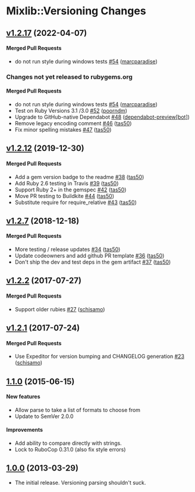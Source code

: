 # Mixlib::Versioning Changes

<!-- latest_release 1.2.17 -->
## [v1.2.17](https://github.com/chef/mixlib-versioning/tree/v1.2.17) (2022-04-07)

#### Merged Pull Requests
- do not run style during windows tests [#54](https://github.com/chef/mixlib-versioning/pull/54) ([marcparadise](https://github.com/marcparadise))
<!-- latest_release -->

<!-- release_rollup since=1.2.12 -->
### Changes not yet released to rubygems.org

#### Merged Pull Requests
- do not run style during windows tests [#54](https://github.com/chef/mixlib-versioning/pull/54) ([marcparadise](https://github.com/marcparadise)) <!-- 1.2.17 -->
- Test on  Ruby Versions  3.1 /3.0  [#52](https://github.com/chef/mixlib-versioning/pull/52) ([poorndm](https://github.com/poorndm)) <!-- 1.2.16 -->
- Upgrade to GitHub-native Dependabot [#48](https://github.com/chef/mixlib-versioning/pull/48) ([dependabot-preview[bot]](https://github.com/dependabot-preview[bot])) <!-- 1.2.15 -->
- Remove legacy encoding comment [#46](https://github.com/chef/mixlib-versioning/pull/46) ([tas50](https://github.com/tas50)) <!-- 1.2.14 -->
- Fix minor spelling mistakes [#47](https://github.com/chef/mixlib-versioning/pull/47) ([tas50](https://github.com/tas50)) <!-- 1.2.13 -->
<!-- release_rollup -->

<!-- latest_stable_release -->
## [v1.2.12](https://github.com/chef/mixlib-versioning/tree/v1.2.12) (2019-12-30)

#### Merged Pull Requests
- Add a gem version badge to the readme [#38](https://github.com/chef/mixlib-versioning/pull/38) ([tas50](https://github.com/tas50))
- Add Ruby 2.6 testing in Travis [#39](https://github.com/chef/mixlib-versioning/pull/39) ([tas50](https://github.com/tas50))
- Support Ruby 2+ in the gemspec [#42](https://github.com/chef/mixlib-versioning/pull/42) ([tas50](https://github.com/tas50))
- Move PR testing to Buildkite [#44](https://github.com/chef/mixlib-versioning/pull/44) ([tas50](https://github.com/tas50))
- Substitute require for require_relative [#43](https://github.com/chef/mixlib-versioning/pull/43) ([tas50](https://github.com/tas50))
<!-- latest_stable_release -->

## [v1.2.7](https://github.com/chef/mixlib-versioning/tree/v1.2.7) (2018-12-18)

#### Merged Pull Requests
- More testing / release updates [#34](https://github.com/chef/mixlib-versioning/pull/34) ([tas50](https://github.com/tas50))
- Update codeowners and add github PR template [#36](https://github.com/chef/mixlib-versioning/pull/36) ([tas50](https://github.com/tas50))
- Don&#39;t ship the dev and test deps in the gem artifact [#37](https://github.com/chef/mixlib-versioning/pull/37) ([tas50](https://github.com/tas50))

## [v1.2.2](https://github.com/chef/mixlib-versioning/tree/v1.2.2) (2017-07-27)

#### Merged Pull Requests
- Support older rubies [#27](https://github.com/chef/mixlib-versioning/pull/27) ([schisamo](https://github.com/schisamo))

## [v1.2.1](https://github.com/chef/mixlib-versioning/tree/v1.2.1) (2017-07-24)

#### Merged Pull Requests
- Use Expeditor for version bumping and CHANGELOG generation [#23](https://github.com/chef/mixlib-versioning/pull/23) ([schisamo](https://github.com/schisamo))

## [1.1.0](https://github.com/chef/mixlib-versioning/tree/v1.1.0) (2015-06-15)

#### New features

* Allow parse to take a list of formats to choose from
* Update to SemVer 2.0.0

#### Improvements

* Add ability to compare directly with strings.
* Lock to RuboCop 0.31.0 (also fix style errors)


## [1.0.0](https://github.com/chef/mixlib-versioning/tree/v1.0.0) (2013-03-29)

* The initial release. Versioning parsing shouldn't suck.